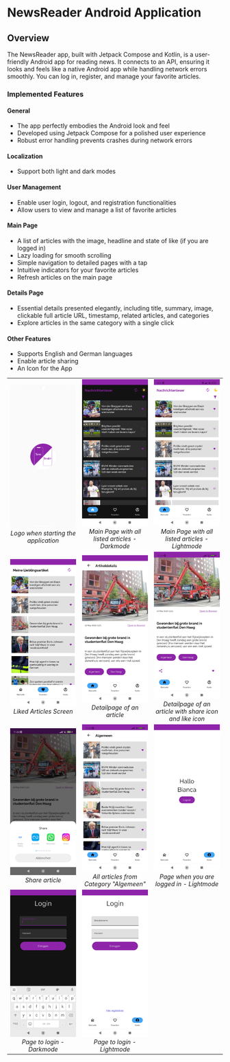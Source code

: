 # NewsReader Android Application

## Overview
The NewsReader app, built with Jetpack Compose and Kotlin, is a user-friendly Android app for reading news. It connects to an API, ensuring it looks and feels like a native Android app while handling network errors smoothly. You can log in, register, and manage your favorite articles.

### Implemented Features

#### General
- The app perfectly embodies the Android look and feel
- Developed using Jetpack Compose for a polished user experience
- Robust error handling prevents crashes during network errors


#### Localization
- Support both light and dark modes

#### User Management
- Enable user login, logout, and registration functionalities
- Allow users to view and manage a list of favorite articles

#### Main Page
- A list of articles with the image, headline and state of like (if you are logged in)
- Lazy loading for smooth scrolling
- Simple navigation to detailed pages with a tap
- Intuitive indicators for your favorite articles
- Refresh articles on the main page 

#### Details Page
- Essential details presented elegantly, including title, summary, image, clickable full article URL, timestamp, related articles, and categories
- Explore articles in the same category with a single click

#### Other Features
- Supports English and German languages
- Enable article sharing 
- An Icon for the App



<table>
  <tr>
    <td align="center" width="33%">
      <img src="Screenshots/1 - Start - Lightmode.png" alt="Start App" width="200"><br>
      <em>Logo when starting the application</em>
    </td>
    <td align="center" width="33%">
      <img src="Screenshots/2 - MainPage - Darkmode deutsch.jpg" alt="Main Page with all listed articles - Darkmode" width="200"><br>
      <em>Main Page with all listed articles - Darkmode</em>
    </td>
     <td align="center" width="33%">
      <img src="Screenshots/2 - MainPage - Lightmode deutsch.jpg" alt="Main Page with all listed articles - Lightmode" width="200"><br>
      <em>Main Page with all listed articles - Lightmode</em>
    </td>
  </tr>
  <tr>
    <td align="center" width="33%">
      <img src="Screenshots/3 - FavoritePage - Lightmode deutsch.jpg" alt="Liked articles" width="200"><br>
      <em>Liked Articles Screen</em>
    </td>
    <td align="center" width="33%">
      <img src="Screenshots/4 - DetailPage - Lightmode.jpg" alt="Detailpage" width="200"><br>
      <em>Detailpage of an article</em>
    </td>
    <td align="center" width="33%">
      <img src="Screenshots/4_1 - DetailPage - Lightmode Share Like.jpg" alt="Share Like" width="200"><br>
      <em>Detailpage of an article with share icon and like icon</em>
    </td>
  </tr>
  <tr>
    <td align="center" width="33%">
      <img src="Screenshots/4_2 - DetailPage - Lightmode Share.jpg" alt="share" width="200"><br>
      <em>Share article</em>
    </td>
    <td align="center" width="33%">
      <img src="Screenshots/5 - Articles from Category Algemeen - Lightmode.jpg" alt="Category browse" width="200"><br>
      <em>All articles from Category "Algemeen"</em>
    </td>
    <td align="center" width="33%">
      <img src="Screenshots/6 - LoggedInPage - LightMode deutsch.jpg" alt="LoggedInPage" width="200"><br>
      <em>Page when you are logged in - Lightmode</em>
    </td>
  </tr>
  <tr>
    <td align="center" width="33%">
      <img src="Screenshots/6 - LoginPage - Darkmode deutsch.jpg" alt="LoginPage Darkmode" width="200"><br>
      <em>Page to login - Darkmode</em>
    </td>
    <td align="center" width="33%">
      <img src="Screenshots/6 - LoginPage - Lightmode deutsch.jpg" alt="LoginPage Lightmode" width="200"><br>
      <em>Page to login - Lightmode</em>
    </td>
  
  </tr>
</table>



